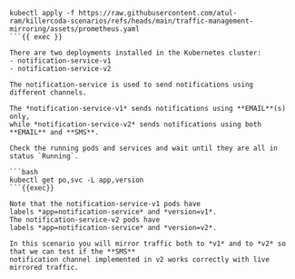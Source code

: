 


```
kubectl apply -f https://raw.githubusercontent.com/atul-ram/killercoda-scenarios/refs/heads/main/traffic-management-mirroring/assets/prometheus.yaml 
```{{ exec }}

There are two deployments installed in the Kubernetes cluster:
- notification-service-v1
- notification-service-v2

The notification-service is used to send notifications using
different channels.

The *notification-service-v1* sends notifications using **EMAIL**(s) only,
while *notification-service-v2* sends notifications using both **EMAIL** and **SMS**.

Check the running pods and services and wait until they are all in status `Running`.

```bash
kubectl get po,svc -L app,version
```{{exec}}

Note that the notification-service-v1 pods have
labels *app=notification-service* and *version=v1*.
The notification-service-v2 pods have
labels *app=notification-service* and *version=v2*.

In this scenario you will mirror traffic both to *v1* and to *v2* so that we can test if the **SMS**
notification channel implemented in v2 works correctly with live mirrored traffic.

